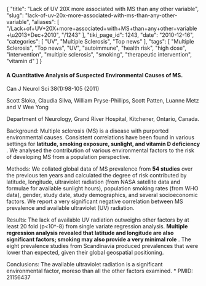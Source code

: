 {
    "title": "Lack of UV 20X more associated with MS than any other variable",
    "slug": "lack-of-uv-20x-more-associated-with-ms-than-any-other-variable",
    "aliases": [
        "/Lack+of+UV+20X+more+associated+with+MS+than+any+other+variable+\u2013+Dec+2010",
        "/1243"
    ],
    "tiki_page_id": 1243,
    "date": "2010-12-16",
    "categories": [
        "UV",
        "Multiple Sclerosis",
        "Top news"
    ],
    "tags": [
        "Multiple Sclerosis",
        "Top news",
        "UV",
        "autoimmune",
        "health risk",
        "high dose",
        "intervention",
        "multiple sclerosis",
        "smoking",
        "therapeutic intervention",
        "vitamin d"
    ]
}


#### A Quantitative Analysis of Suspected Environmental Causes of MS.

Can J Neurol Sci 38(1):98-105 (2011)

Scott Sloka, Claudia Silva, William Pryse-Phillips, Scott Patten, Luanne Metz and V Wee Yong

Department of Neurology, Grand River Hospital, Kitchener, Ontario, Canada.

Background: Multiple sclerosis (MS) is a disease with purported environmental causes. Consistent correlations have been found in various settings for  **latitude, smoking exposure, sunlight, and vitamin D deficiency** . We analysed the contribution of various environmental factors to the risk of developing MS from a population perspective. 

Methods: We collated global data of MS prevalence from  **54 studies**  over the previous ten years and calculated the degree of risk contributed by latitude, longitude, ultraviolet radiation (from NASA satellite data and formulae for available sunlight hours), population smoking rates (from WHO data), gender, study date, study demographics, and several socioeconomic factors. We report a very significant negative correlation between MS prevalence and available ultraviolet (UV) radiation. 

Results: The lack of available UV radiation outweighs other factors by at least 20 fold (p<10^-8) from single variate regression analysis.  **Multiple regression analysis revealed that latitude and longitude are also significant factors; smoking may also provide a very minimal role** . The eight prevalence studies from Scandinavia produced prevalences that were lower than expected, given their global geospatial positioning. 

Conclusions: The available ultraviolet radiation is a significant environmental factor, moreso than all the other factors examined.     * PMID: 21156437